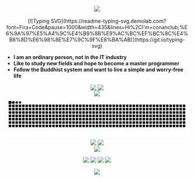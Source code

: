 <!-- 顶部图片 -->
<p align="center">
<img src="https://capsule-render.vercel.app/api?type=waving&color=timeGradient&height=300&&section=header&text=HI%20Welcome&fontSize=90&fontAlign=50&fontAlignY=30&desc=I%20am%20conanclub!&descAlign=50&descSize=30&descAlignY=60&animation=twinkling" />
</p>
<!-- 介绍动图 -->
<p align="center">
[![Typing SVG](https://readme-typing-svg.demolab.com?font=Fira+Code&pause=1000&width=435&lines=Hi%2CI'm+conanclub;%E6%9A%97%E5%A4%9C%E4%B9%8B%E9%AC%BC%EF%BC%8C%E4%B8%8D%E6%98%8E%E7%9C%9F%E8%BA%AB)](https://git.io/typing-svg)
</p>

- **I am an ordinary person, not in the IT industry**
- **Like to study new fields and hope to become a master programmer**
- **Follow the Buddhist system and want to live a simple and worry-free life**

<p align="center">
<!-- GitHub 统计卡片 -->
<img align="center" width="400" src="https://github-readme-stats.vercel.app/api?username=A-conanclub&theme=transparent&include_all_commits=true&show_icons=true&hide_border=true" />
<!-- GitHub 连续打卡 -->
<img align="center" width="400" src="https://streak-stats.demolab.com?user=A-conanclub&theme=transparent&hide_border=true" />
<br/>
<!-- GitHub 活动统计图 -->
<img width="800" src="https://github-readme-activity-graph.vercel.app/graph?username=A-conanclub&theme=github-compact&hide_border=true&area=true" />
<br/>
<!-- 加载贪吃蛇动画 -->
<picture>
  <source media="(prefers-color-scheme: dark)" srcset="https://raw.githubusercontent.com/Peter-JXL/Peter-JXL/output/github-contribution-grid-snake-dark.svg">
  <source media="(prefers-color-scheme: light)" srcset="https://raw.githubusercontent.com/Peter-JXL/Peter-JXL/output/github-contribution-grid-snake.svg">
  <img alt="github contribution grid snake animation" src="https://raw.githubusercontent.com/Peter-JXL/Peter-JXL/output/github-contribution-grid-snake.svg">
</picture>
<br/>
<!-- 代码统计-列表 -->
<img align="center" src="https://github-readme-stats.vercel.app/api/wakatime?username=A-conanclub&theme=transparent&hide_border=true&layout=compact&langs_count=22" />
<!-- 代码统计-饼图 -->
<img align="center" src="https://github-readme-stats.vercel.app/api/top-langs/?username=A-conanclub&theme=transparent&hide_border=true&layout=donut-vertical&langs_count=6" />
<br/>
<!-- 技术栈图标 -->
<img align="center" src="https://skillicons.dev/icons?i=py,django,qt,md,git,github,vscode,ps,pr,ae,ai,gmail,notion,obsidian&theme=light&perline=7" />
<!-- 徽章图标 -->
<p align="center">
<a href="https://github.com/A-conanclub"><img src="https://img.shields.io/badge/GitHub-A-conanclub-blue?logo=github" /></a>
<a href="https://space.bilibili.com/159285873"><img src="https://img.shields.io/badge/哔哩哔哩-心恸是什么-pink?logo=bilibili" /></a>
<a href="https://wakatime.com/@conanclub"><img src="https://wakatime.com/badge/user/67677d2a-fdc6-4c21-a964-b5477332bc69.svg" /></a>
<!-- 访客统计 -->
<img src="https://komarev.com/ghpvc/?username=A-conanclub" />
</p>
<!-- 底部图片 -->
<p align="center">
<img src="https://capsule-render.vercel.app/api?type=waving&color=timeGradient&height=300&&section=footer&text=THE%20END&fontSize=90&fontAlign=50&fontAlignY=70&desc=Thank%20your%20for%20visiting!&descAlign=50&descSize=30&descAlignY=40&animation=twinkling" />
</p>